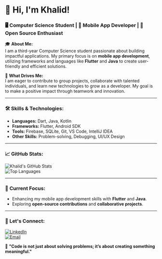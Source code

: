 # 👋 Hi, I'm Khalid!  
### 🖥️ Computer Science Student | 📱 Mobile App Developer | 🌱 Open Source Enthusiast  

🎓 **About Me:**  
I am a third-year Computer Science student passionate about building impactful applications.
My primary focus is on **mobile app development**, utilizing frameworks and languages
like **Flutter** and **Java** to create user-friendly and efficient solutions.  

🤝 **What Drives Me:**  
I am eager to contribute to group projects, collaborate with talented individuals, 
and learn new technologies to grow as a developer.
My goal is to make a positive impact through teamwork and innovation.  

---

### 🛠️ **Skills & Technologies:**  
- **Languages:** Dart, Java, Kotlin  
- **Frameworks:** Flutter, Android SDK  
- **Tools:** Firebase, SQLite, Git, VS Code, IntelliJ IDEA  
- **Other Skills:** Problem-solving, Debugging, UI/UX Design  

---

### 📈 **GitHub Stats:**  
![Khalid's GitHub Stats](https://github-readme-stats.vercel.app/api?username=YourUsername&show_icons=true&theme=radical)  
![Top Languages](https://github-readme-stats.vercel.app/api/top-langs/?username=YourUsername&layout=compact&theme=radical)  

---

### 🌟 **Current Focus:**  
- Enhancing my mobile app development skills with **Flutter** and **Java**.  
- Exploring **open-source contributions** and **collaborative projects**.  

---

### 🔗 **Let's Connect:**  
[![LinkedIn](https://img.shields.io/badge/-LinkedIn-blue?logo=Linkedin&logoColor=white)](https://www.linkedin.com/in/yourprofile)  
[![Email](https://img.shields.io/badge/-Email-red?logo=kvdah9@gmail.com&logoColor=white)](mailto:youremail@example.com)  

🌟 **"Code is not just about solving problems; it’s about creating something meaningful."**

